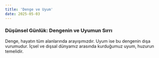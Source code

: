 ```yaml
---
title: 'Denge ve Uyum'
date: 2025-05-03
---
```

### Düşünsel Günlük: Dengenin ve Uyumun Sırrı

Denge, hayatın tüm alanlarında arayışımızdır. Uyum ise bu dengenin dışa vurumudur. İçsel ve dışsal dünyamız arasında kurduğumuz uyum, huzurun temelidir.